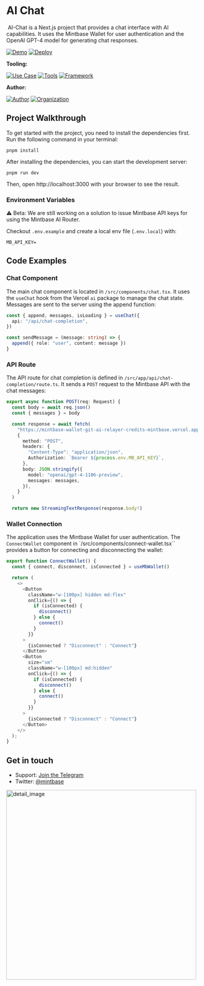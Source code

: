 # AI Chat
<img src="https://i.imgur.com/uIIL4tt.png" alt="cover_image" width="0"/>
AI-Chat is a Next.js project that provides a chat interface with AI capabilities. It uses the Mintbase Wallet for user authentication and the OpenAI GPT-4 model for generating chat responses.

[![Demo](https://img.shields.io/badge/Demo-Visit%20Demo-brightgreen)]([https://ai-chat.mintbase.xyz/](https://ai-chat.mintbase.xyz))
[![Deploy](https://img.shields.io/badge/Deploy-on%Vercel-blue)](https://vercel.com/new/clone?repository-url=https%3A%2F%2Fgithub.com%2FMintbase%2Ftemplates%2Ftree%2Fmain%2Fai-chat)

**Tooling:**

[![Use Case](https://img.shields.io/badge/Use%20Case-AI%20Chat-blue)](#)
[![Tools](https://img.shields.io/badge/Tools-@mintbase.js/sdk%2C@mintbase.js/rpc%2C@mintbase.js/react%2C@mintbase.js/data%2C%20Arweave%2C%20Mintbase%20Wallet-blue)](#)
[![Framework](https://img.shields.io/badge/Framework-Next.js%2014-blue)](#)

**Author:**

[![Author](https://img.shields.io/twitter/follow/microchipgnu?style=social&logo=twitter)](https://twitter.com/microchipgnu) [![Organization](https://img.shields.io/badge/Mintbase-blue)](https://www.mintbase.xyz)



## Project Walkthrough

To get started with the project, you need to install the dependencies first. Run the following command in your terminal:

```
pnpm install
```

After installing the dependencies, you can start the development server:

```
pnpm run dev
```

Then, open http://localhost:3000 with your browser to see the result.


### Environment Variables

⚠️ Beta: We are still working on a solution to issue Mintbase API keys for using the Mintbase AI Router.

Checkout `.env.example` and create a local env file (`.env.local`) with:

```
MB_API_KEY=
```

## Code Examples

### Chat Component

The main chat component is located in `/src/components/chat.tsx`. It uses the `useChat` hook from the Vercel `ai` package to manage the chat state. Messages are sent to the server using the append function:

```ts
const { append, messages, isLoading } = useChat({
  api: "/api/chat-completion",
})

const sendMessage = (message: string) => {
  append({ role: "user", content: message })
}
```

### API Route

The API route for chat completion is defined in `/src/app/api/chat-completion/route.ts`. It sends a `POST` request to the Mintbase API with the chat messages:

```ts
export async function POST(req: Request) {
  const body = await req.json()
  const { messages } = body

  const response = await fetch(
    "https://mintbase-wallet-git-ai-relayer-credits-mintbase.vercel.app/api/ai/v1/router/chat",
    {
      method: "POST",
      headers: {
        "Content-Type": "application/json",
        Authorization: `Bearer ${process.env.MB_API_KEY}`,
      },
      body: JSON.stringify({
        model: "openai/gpt-4-1106-preview",
        messages: messages,
      }),
    }
  )

  return new StreamingTextResponse(response.body!)
```

### Wallet Connection

The application uses the Mintbase Wallet for user authentication. The `ConnectWallet` component in `/src/components/connect-wallet.tsx`` provides a button for connecting and disconnecting the wallet:

```ts
export function ConnectWallet() {
  const { connect, disconnect, isConnected } = useMbWallet()

  return (
    <>
      <Button
        className="w-[100px] hidden md:flex"
        onClick={() => {
          if (isConnected) {
            disconnect()
          } else {
            connect()
          }
        }}
      >
        {isConnected ? "Disconnect" : "Connect"}
      </Button>
      <Button
        size="sm"
        className="w-[100px] md:hidden"
        onClick={() => {
          if (isConnected) {
            disconnect()
          } else {
            connect()
          }
        }}
      >
        {isConnected ? "Disconnect" : "Connect"}
      </Button>
    </>
  );
}
```

## Get in touch

- Support: [Join the Telegram](https://tg.me/mintdev)
- Twitter: [@mintbase](https://twitter.com/mintbase)


<img src="https://i.imgur.com/3aH1Lur.png" alt="detail_image" width="500"/>
